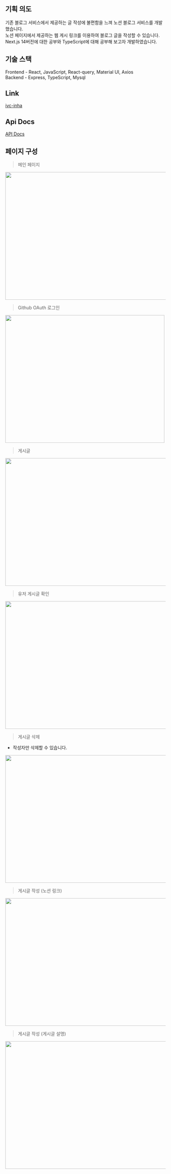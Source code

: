 ## 기획 의도

기존 블로그 서비스에서 제공하는 글 작성에 불편함을 느껴 노션 블로그 서비스를 개발했습니다.
<br>
노션 페이지에서 제공하는 웹 게시 링크를 이용하여 블로그 글을 작성할 수 있습니다.
<br>
Next.js 14버전에 대한 공부와 TypeScript에 대해 공부해 보고자 개발하였습니다.

## 기술 스택

Frontend - React, JavaScript, React-query, Material UI, Axios
<br>
Backend - Express, TypeScript, Mysql

## Link
[ivc-inha](https://ivc-inha.co.kr/)

## Api Docs
[API Docs](https://github.com/kych0912/notion-blog-next/tree/main/_apidocs)

## 페이지 구성
> 메인 페이지

<img src="https://github.com/kych0912/notion-blog-next/assets/102653189/c3fd9a59-a4e3-4eeb-b692-8c5fbe493637" width="600" height="400"/>

> Github OAuth 로그인

<img src="https://github.com/kych0912/notion-blog-next/assets/102653189/d76c4e56-3b49-4589-89e6-df2d29053982" width="500" height="400"/>

> 게시글

<img src="https://github.com/kych0912/notion-blog-next/assets/102653189/92004c5a-73a8-4626-a9d5-caf5790b9aad" width="600" height="400"/>

> 유저 게시글 확인

<img src="https://github.com/kych0912/notion-blog-next/assets/102653189/cd9b8529-0e9d-406b-83e8-776f4dd16159" width="600" height="400"/>


> 게시글 삭제

* 작성자만 삭제할 수 있습니다.

<img src="https://github.com/kych0912/notion-blog-next/assets/102653189/9ea117b5-5bd5-41a5-aa35-3257bdc2a198" width="600" height="400"/>

> 게시글 작성 (노션 링크)

<img src="https://github.com/kych0912/notion-blog-next/assets/102653189/c4252525-f2fc-40e3-b177-2e3e965b6809" width="700" height="400"/>

> 게시글 작성 (게시글 설명)

<img src="https://github.com/kych0912/notion-blog-next/assets/102653189/13e0f54b-fabe-4eaa-b27b-0cb327a48059" width="700" height="400"/>
